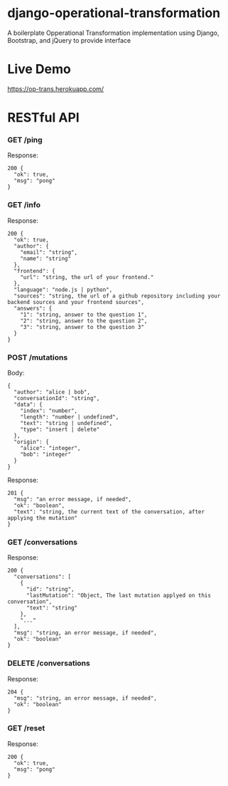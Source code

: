 # django-operational-transformation
A boilerplate Opperational Transformation implementation using Django, Bootstrap, and jQuery to provide interface

# Live Demo
https://op-trans.herokuapp.com/

# RESTful API

### GET /ping

Response:
```
200 {
  "ok": true,
  "msg": "pong"
}
```

### GET /info

Response:
```
200 {
  "ok": true,
  "author": {
    "email": "string",
    "name": "string"
  },
  "frontend": {
    "url": "string, the url of your frontend."
  },
  "language": "node.js | python",
  "sources": "string, the url of a github repository including your backend sources and your frontend sources",
  "answers": {
    "1": "string, answer to the question 1",
    "2": "string, answer to the question 2",
    "3": "string, answer to the question 3"
  }
}
```

### POST /mutations

Body:
```
{
  "author": "alice | bob",
  "conversationId": "string",
  "data": {
    "index": "number",
    "length": "number | undefined",
    "text": "string | undefined",
    "type": "insert | delete"
  },
  "origin": {
    "alice": "integer",
    "bob": "integer"
  }
}
```

Response:
```
201 {
  "msg": "an error message, if needed",
  "ok": "boolean",
  "text": "string, the current text of the conversation, after applying the mutation"
}
```

### GET /conversations

Response:
```
200 {
  "conversations": [
    {
      "id": "string",
      "lastMutation": "Object, The last mutation applyed on this conversation",
      "text": "string"
    },
    "..."
  ],
  "msg": "string, an error message, if needed",
  "ok": "boolean"
}
```

### DELETE /conversations

Response:
```
204 {
  "msg": "string, an error message, if needed",
  "ok": "boolean"
}
```

### GET /reset

Response:
```
200 {
  "ok": true,
  "msg": "pong"
}
```
